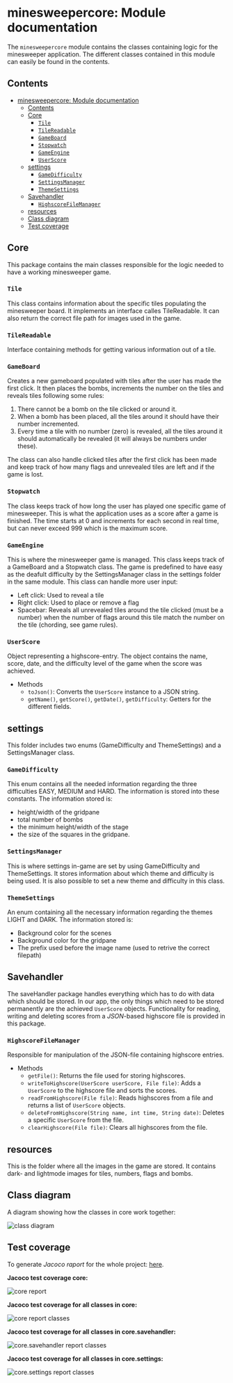 # minesweepercore: Module documentation

The `minesweepercore` module contains the classes containing logic for the minesweeper application. The different classes contained in this module can easily be found in the contents.

## Contents

- [minesweepercore: Module documentation](#minesweepercore-module-documentation)
  - [Contents](#contents)
  - [Core](#core)
    - [`Tile`](#tile)
    - [`TileReadable`](#tilereadable)
    - [`GameBoard`](#gameboard)
    - [`Stopwatch`](#stopwatch)
    - [`GameEngine`](#gameengine)
    - [`UserScore`](#userscore)
  - [settings](#settings)
    - [`GameDifficulty`](#gamedifficulty)
    - [`SettingsManager`](#settingsmanager)
    - [`ThemeSettings`](#themesettings)
  - [Savehandler](#savehandler)
    - [`HighscoreFileManager`](#highscorefilemanager)
  - [resources](#resources)
  - [Class diagram](#class-diagram)
  - [Test coverage](#test-coverage)

## Core

This package contains the main classes responsible for the logic needed to have a working minesweeper game.

### `Tile`

This class contains information about the specific tiles populating the minesweeper board. It implements an interface calles TileReadable. It can also return the correct file path for images used in the game.

### `TileReadable`

Interface containing methods for getting various information out of a tile.

### `GameBoard`

Creates a new gameboard populated with tiles after the user has made the first click. It then places the bombs, increments the number on the tiles and reveals tiles following some rules:

1. There cannot be a bomb on the tile clicked or around it.
2. When a bomb has been placed, all the tiles around it should have their number incremented.
3. Every time a tile with no number (zero) is revealed, all the tiles around it should automatically be revealed (it will always be numbers under these).

The class can also handle clicked tiles after the first click has been made and keep track of how many flags and unrevealed tiles are left and if the game is lost.

### `Stopwatch`

The class keeps track of how long the user has played one specific game of minesweeper. This is what the application uses as a score after a game is finished. The time starts at 0 and increments for each second in real time, but can never exceed 999 which is the maximum score.

### `GameEngine`

This is where the minesweeper game is managed. This class keeps track of a GameBoard and a Stopwatch class. The game is predefined to have easy as the deafult difficulty by the SettingsManager class in the settings folder in the same module. This class can handle more user input:

- Left click: Used to reveal a tile
- Right click: Used to place or remove a flag
- Spacebar: Reveals all unrevealed tiles around the tile clicked (must be a number) when the number of flags around this tile match the number on the tile (chording, see game rules).

### `UserScore`

Object representing a highscore-entry. The object contains the name, score, date, and the difficulty level of the game when the score was achieved.

- Methods
  - `toJson()`: Converts the `UserScore` instance to a JSON string.
  - `getName()`, `getScore()`, `getDate()`, `getDifficulty`: Getters for the different fields.

## settings

This folder includes two enums (GameDifficulty and ThemeSettings) and a SettingsManager class.

### `GameDifficulty`

This enum contains all the needed information regarding the three difficulties EASY, MEDIUM and HARD. The information is stored into these constants. The information stored is:

- height/width of the gridpane
- total number of bombs
- the minimum height/width of the stage
- the size of the squares in the gridpane.

### `SettingsManager`

This is where settings in-game are set by using GameDifficulty and ThemeSettings. It stores information about which theme and difficulty is being used. It is also possible to set a new theme and difficulty in this class.

### `ThemeSettings`

An enum containing all the necessary information regarding the themes LIGHT and DARK. The information stored is:

- Background color for the scenes
- Background color for the gridpane
- The prefix used before the image name (used to retrive the correct filepath)

## Savehandler

The saveHandler package handles everything which has to do with data which should be stored. In our app, the only things which need to be stored permanently are the achieved `UserScore` objects.
Functionality for reading, writing and deleting scores from a _JSON_-based highscore file is provided in this package.

### `HighscoreFileManager`

Responsible for manipulation of the JSON-file containing highscore entries.

- Methods
  - `getFile()`: Returns the file used for storing highscores.
  - `writeToHighscore(UserScore userScore, File file)`: Adds a `UserScore` to the highscore file and sorts the scores.
  - `readFromHighscore(File file)`: Reads highscores from a file and returns a list of `UserScore` objects.
  - `deleteFromHighscore(String name, int time, String date)`: Deletes a specific `UserScore` from the file.
  - `clearHighscore(File file)`: Clears all highscores from the file.

## resources

This is the folder where all the images in the game are stored. It contains dark- and lightmode images for tiles, numbers, flags and bombs.

## Class diagram

A diagram showing how the classes in core work together:

![class diagram](../../pictures/diagrams/classDiagram.png)

## Test coverage

To generate _Jacoco raport_ for the whole project: [here](../coverage/README.md#generate-coverage-raport-🧪).

**Jacoco test coverage core:**

![core report](../../pictures/jacoco_reports/core-report.jpg)

**Jacoco test coverage for all classes in core:**

![core report classes](../../pictures/jacoco_reports/core_core-report-classes.jpg)

**Jacoco test coverage for all classes in core.savehandler:**

![core.savehandler report classes](../../pictures/jacoco_reports/core_savehandler-report-classes.jpg)

**Jacoco test coverage for all classes in core.settings:**

![core.settings report classes](../../pictures/jacoco_reports/core_settings-report-classes.jpg)
